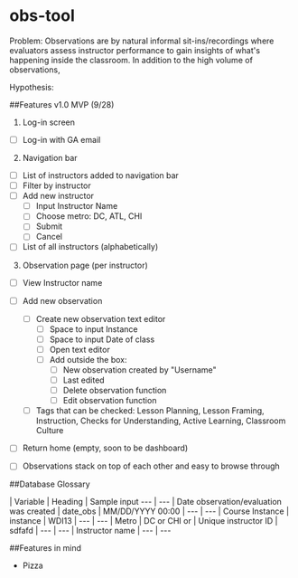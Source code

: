 # obs-tool
Problem: Observations are by natural informal sit-ins/recordings where evaluators assess instructor performance to gain insights of what's happening inside the classroom. In addition to the high volume of observations, 

Hypothesis: 


##Features v1.0 MVP (9/28)
1. Log-in screen
- [ ] Log-in with GA email

2. Navigation bar
- [ ] List of instructors added to navigation bar
- [ ] Filter by instructor
- [ ] Add new instructor
  - [ ] Input Instructor Name
  - [ ] Choose metro: DC, ATL, CHI
  - [ ] Submit
  - [ ] Cancel
- [ ] List of all instructors (alphabetically) 

3. Observation page (per instructor)
- [ ] View Instructor name
- [ ] Add new observation
    - [ ] Create new observation text editor 
        - [ ] Space to input Instance
        - [ ] Space to input Date of class
        - [ ] Open text editor
        - [ ] Add outside the box: 
            - [ ] New observation created by "Username"
            - [ ] Last edited
            - [ ] Delete observation function
            - [ ] Edit observation function
    - [ ] Tags that can be checked: Lesson Planning, Lesson Framing, Instruction, Checks for Understanding, Active Learning, Classroom Culture
- [ ] Return home (empty, soon to be dashboard)
- [ ] Observations stack on top of each other and easy to browse through
 

##Database Glossary

| Variable  | Heading | Sample input
--- | ---
| Date observation/evaluation was created | date_obs | MM/DD/YYYY 00:00 | 
--- | ---
| Course Instance | instance | WDI13 | 
--- | ---
| Metro | DC or CHI or 
| Unique instructor ID | sdfafd | 
--- | ---
| Instructor name | 
--- | ---



##Features in mind
* Pizza
